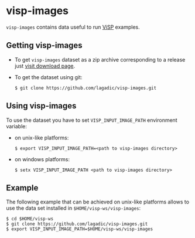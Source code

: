 # visp-images

`visp-images` contains data useful to run [ViSP][1] examples.

## Getting visp-images

- To get `visp-images` dataset as a zip archive corresponding to a release just [visit download page][2].

- To get the dataset using git:

      $ git clone https://github.com/lagadic/visp-images.git
		
## Using visp-images

To use the dataset you have to set `VISP_INPUT_IMAGE_PATH` environment variable:

- on unix-like platforms:

      $ export VISP_INPUT_IMAGE_PATH=<path to visp-images directory>

- on windows platforms:

      $ setx VISP_INPUT_IMAGE_PATH <path to visp-images directory>

## Example

The following example that can be achieved on unix-like platforms allows to use the data set installed in `$HOME/visp-ws/visp-images`:

	$ cd $HOME/visp-ws
	$ git clone https://github.com/lagadic/visp-images.git
	$ export VISP_INPUT_IMAGE_PATH=$HOME/visp-ws/visp-images


[1]: https://visp.inria.fr "ViSP"
[2]: https://visp.inria.fr/download "ViSP download"
